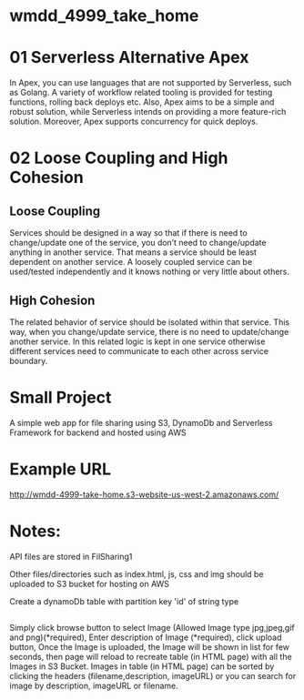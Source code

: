 
# wmdd_4999_take_home

# 01 Serverless Alternative Apex
In Apex, you can use languages that are not  supported by Serverless, such as Golang. A variety of workflow related tooling is provided for testing functions, rolling back deploys etc. Also, Apex aims to be a simple and robust solution, while Serverless intends on providing a more feature-rich solution. Moreover, Apex supports concurrency for quick deploys.


# 02 Loose Coupling and High Cohesion

## Loose Coupling
Services should be designed in a way so that if there is need to change/update one of the service, you don’t need to change/update anything in another service. That means a service should be least dependent on another service. A loosely coupled service can be used/tested independently and it knows nothing or very little about others.


## High Cohesion

The related behavior of service should be isolated within that service. This way, when you change/update service, there is no need to update/change another service. In this related logic is kept in one service otherwise different services need to communicate to each other across service boundary.


# Small Project

A simple web app for file sharing using S3, DynamoDb and Serverless Framework for backend and hosted using AWS

# Example URL
http://wmdd-4999-take-home.s3-website-us-west-2.amazonaws.com/

# Notes:

API files are stored in FilSharing1

Other files/directories such as index.html, js, css and img should be uploaded to S3 bucket for hosting on AWS

Create a dynamoDb table with partition key 'id' of string type

## 
Simply click browse button to select Image (Allowed Image type jpg,jpeg,gif and png)(*required), 
Enter description of Image (*required), 
click upload button, 
Once the Image is uploaded, the Image will be shown in list for few seconds, 
then page will reload to recreate table (in HTML page) with all the Images in S3 Bucket. 
Images in table (in HTML page) can be sorted by clicking the headers (filename,description, imageURL) 
or you can search for image by description, imageURL or filename.





